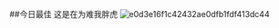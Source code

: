 ##今日最佳
这是在为难我胖虎
![e0d3e16f1c42432ae0dfb1fdf413dc44](https://user-images.githubusercontent.com/86903569/124384740-46f57b00-dd05-11eb-9d27-2c93e1e4b3a8.jpg)

